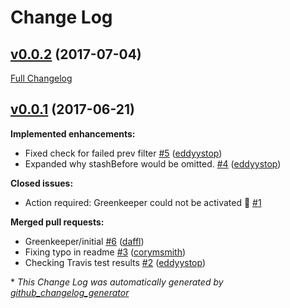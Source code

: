 # Change Log

## [v0.0.2](https://github.com/feathersjs/feathers-offline-publication/tree/v0.0.2) (2017-07-04)
[Full Changelog](https://github.com/feathersjs/feathers-offline-publication/compare/v0.0.1...v0.0.2)

## [v0.0.1](https://github.com/feathersjs/feathers-offline-publication/tree/v0.0.1) (2017-06-21)
**Implemented enhancements:**

- Fixed check for failed prev filter [\#5](https://github.com/feathersjs/feathers-offline-publication/pull/5) ([eddyystop](https://github.com/eddyystop))
- Expanded why stashBefore would be omitted. [\#4](https://github.com/feathersjs/feathers-offline-publication/pull/4) ([eddyystop](https://github.com/eddyystop))

**Closed issues:**

- Action required: Greenkeeper could not be activated 🚨 [\#1](https://github.com/feathersjs/feathers-offline-publication/issues/1)

**Merged pull requests:**

- Greenkeeper/initial [\#6](https://github.com/feathersjs/feathers-offline-publication/pull/6) ([daffl](https://github.com/daffl))
- Fixing typo in readme [\#3](https://github.com/feathersjs/feathers-offline-publication/pull/3) ([corymsmith](https://github.com/corymsmith))
- Checking Travis test results [\#2](https://github.com/feathersjs/feathers-offline-publication/pull/2) ([eddyystop](https://github.com/eddyystop))



\* *This Change Log was automatically generated by [github_changelog_generator](https://github.com/skywinder/Github-Changelog-Generator)*